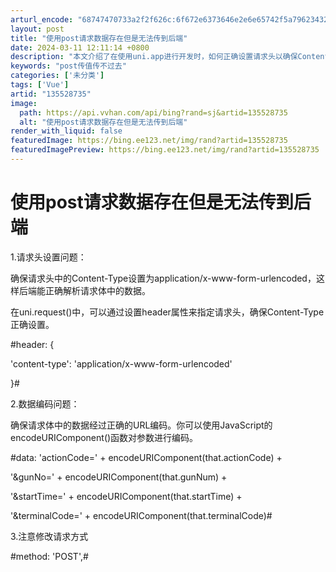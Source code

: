 ```yaml
---
arturl_encode: "68747470733a2f2f626c:6f672e6373646e2e6e65742f5a79623432393833333839342f:61727469636c652f64657461696c732f313335353238373335"
layout: post
title: "使用post请求数据存在但是无法传到后端"
date: 2024-03-11 12:11:14 +0800
description: "本文介绍了在使用uni.app进行开发时，如何正确设置请求头以确保Content-Type、使用en"
keywords: "post传值传不过去"
categories: ['未分类']
tags: ['Vue']
artid: "135528735"
image:
  path: https://api.vvhan.com/api/bing?rand=sj&artid=135528735
  alt: "使用post请求数据存在但是无法传到后端"
render_with_liquid: false
featuredImage: https://bing.ee123.net/img/rand?artid=135528735
featuredImagePreview: https://bing.ee123.net/img/rand?artid=135528735
---
```


# 使用post请求数据存在但是无法传到后端

1.请求头设置问题：
  
确保请求头中的Content-Type设置为application/x-www-form-urlencoded，这样后端能正确解析请求体中的数据。
  
在uni.request()中，可以通过设置header属性来指定请求头，确保Content-Type正确设置。
  
#header: {
  
'content-type': 'application/x-www-form-urlencoded'
  
}#
  
2.数据编码问题：
  
确保请求体中的数据经过正确的URL编码。你可以使用JavaScript的encodeURIComponent()函数对参数进行编码。
  
#data: 'actionCode=' + encodeURIComponent(that.actionCode) +
  
'&gunNo=' + encodeURIComponent(that.gunNum) +
  
'&startTime=' + encodeURIComponent(that.startTime) +
  
'&terminalCode=' + encodeURIComponent(that.terminalCode)#
  
3.注意修改请求方式
  
#method: 'POST',#